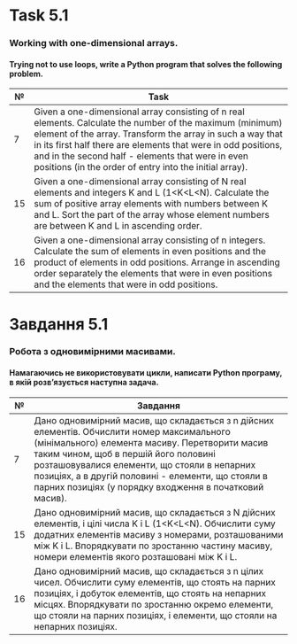 # Task 5.1

### Working with one-dimensional arrays.

#### Trying not to use loops, write a Python program that solves the following problem.

| №  | Task                                                                                                                                                                                                                                                                                                                                                   |
|----|--------------------------------------------------------------------------------------------------------------------------------------------------------------------------------------------------------------------------------------------------------------------------------------------------------------------------------------------------------|
| 7  | Given a one-dimensional array consisting of n real elements. Calculate the number of the maximum (minimum) element of the array. Transform the array in such a way that in its first half there are elements that were in odd positions, and in the second half - elements that were in even positions (in the order of entry into the initial array). |
| 15 | Given a one-dimensional array consisting of N real elements and integers K and L (1<K<L<N). Calculate the sum of positive array elements with numbers between K and L. Sort the part of the array whose element numbers are between K and L in ascending order.                                                                                        |
| 16 | Given a one-dimensional array consisting of n integers. Calculate the sum of elements in even positions and the product of elements in odd positions. Arrange in ascending order separately the elements that were in even positions and the elements that were in odd positions.                                                                      |

# Завдання 5.1

### Робота з одновимірними масивами.

#### Намагаючись не використовувати цикли, написати Python програму, в якій розв’язується наступна задача.

| №  | Завдання                                                                                                                                                                                                                                                                                                                                              |
|----|-------------------------------------------------------------------------------------------------------------------------------------------------------------------------------------------------------------------------------------------------------------------------------------------------------------------------------------------------------|
| 7  | Дано одновимірний масив, що складається з n дійсних елементів. Обчислити номер максимального (мінімального) елемента масиву. Перетворити масив таким чином, щоб в першій його половині розташовувалися елементи, що стояли в непарних позиціях, а в другій половині - елементи, що стояли в парних позиціях (у порядку входження в початковий масив). |
| 15 | Дано одновимірний масив, що складається з N дійсних елементів, і цілі числа K і L (1<K<L<N). Обчислити суму додатних елементів масиву з номерами, розташованими між K і L. Впорядкувати по зростанню частину масиву, номери елементів якого розташовані між K і L.                                                                                    |
| 16 | Дано одновимірний масив, що складається з n цілих чисел. Обчислити суму елементів, що стоять на парних позиціях, і добуток елементів, що стоять на непарних місцях. Впорядкувати по зростанню окремо елементи, що стояли на парних позиціях, і елементи, що стояли на непарних позиціях.                                                              |